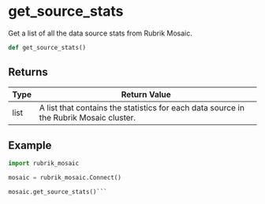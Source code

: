 # get_source_stats

Get a list of all the data source stats from Rubrik Mosaic.
```py
def get_source_stats()
```


## Returns
| Type | Return Value                                                                                   |
|------|-----------------------------------------------------------------------------------------------|
| list  | A list that contains the statistics for each data source in the Rubrik Mosaic cluster. |
## Example
```py
import rubrik_mosaic

mosaic = rubrik_mosaic.Connect()

mosaic.get_source_stats()```